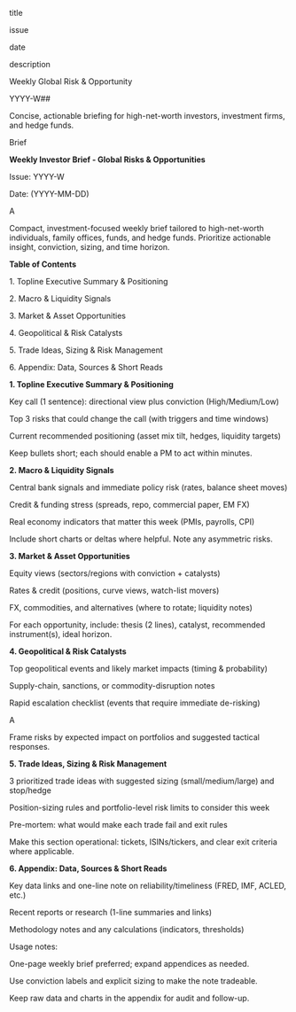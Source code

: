 title

issue

date

description

Weekly Global Risk \& Opportunity

YYYY-W##

Concise, actionable briefing for high-net-worth investors, investment firms, and hedge funds.

Brief



**Weekly Investor Brief - Global Risks \& Opportunities**

Issue: YYYY-W

Date: (YYYY-MM-DD)

A

Compact, investment-focused weekly brief tailored to high-net-worth individuals, family offices, funds, and hedge funds. Prioritize actionable insight, conviction, sizing, and time horizon.



**Table of Contents**

1\. Topline Executive Summary \& Positioning

2\. Macro \& Liquidity Signals

3\. Market \& Asset Opportunities

4\. Geopolitical \& Risk Catalysts

5\. Trade Ideas, Sizing \& Risk Management

6\. Appendix: Data, Sources \& Short Reads



**1. Topline Executive Summary \& Positioning**

Key call (1 sentence): directional view plus conviction (High/Medium/Low)

Top 3 risks that could change the call (with triggers and time windows)

Current recommended positioning (asset mix tilt, hedges, liquidity targets)

Keep bullets short; each should enable a PM to act within minutes.



**2. Macro \& Liquidity Signals**

Central bank signals and immediate policy risk (rates, balance sheet moves)

Credit \& funding stress (spreads, repo, commercial paper, EM FX)

Real economy indicators that matter this week (PMIs, payrolls, CPI)

Include short charts or deltas where helpful. Note any asymmetric risks.



**3. Market \& Asset Opportunities**

Equity views (sectors/regions with conviction + catalysts)

Rates \& credit (positions, curve views, watch-list movers)

FX, commodities, and alternatives (where to rotate; liquidity notes)

For each opportunity, include: thesis (2 lines), catalyst, recommended instrument(s), ideal horizon.



**4. Geopolitical \& Risk Catalysts**

Top geopolitical events and likely market impacts (timing \& probability)

Supply-chain, sanctions, or commodity-disruption notes

Rapid escalation checklist (events that require immediate de-risking)

A

Frame risks by expected impact on portfolios and suggested tactical responses.



**5. Trade Ideas, Sizing \& Risk Management**

3 prioritized trade ideas with suggested sizing (small/medium/large) and stop/hedge

Position-sizing rules and portfolio-level risk limits to consider this week

Pre-mortem: what would make each trade fail and exit rules

Make this section operational: tickets, ISINs/tickers, and clear exit criteria where applicable.



**6. Appendix: Data, Sources \& Short Reads**

Key data links and one-line note on reliability/timeliness (FRED, IMF, ACLED, etc.)

Recent reports or research (1-line summaries and links)

Methodology notes and any calculations (indicators, thresholds)

Usage notes:

One-page weekly brief preferred; expand appendices as needed.

Use conviction labels and explicit sizing to make the note tradeable.

Keep raw data and charts in the appendix for audit and follow-up.

